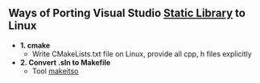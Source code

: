 ## Ways of Porting Visual Studio [Static Library](/Languages/Programming_Languages/C/Libraries/Static/) to Linux
- **1. cmake**
  - Write CMakeLists.txt file on Linux, provide all cpp, h files explicitly
- **2. Convert .sln to Makefile**
  - Tool [makeitso](https://code.google.com/archive/p/make-it-so/)

